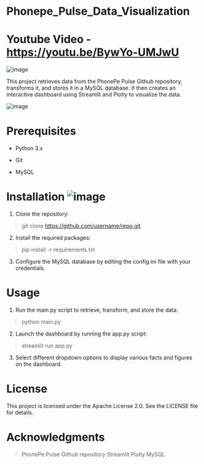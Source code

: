 # Phonepe_Pulse_Data_Visualization

# Youtube Video - https://youtu.be/BywYo-UMJwU   
![image](https://github.com/omkarm0542/Phonepe_Pulse_Data_Visualization/assets/123791884/e0d7bc40-99da-4a49-bd92-c7b65a94671a)

This project retrieves data from the PhonePe Pulse Github repository, transforms it, and stores it in a MySQL database. It then creates an interactive dashboard using Streamlit and Plotly to visualize the data.

![image](https://user-images.githubusercontent.com/123791884/236590536-9d3687ed-4fca-4286-a36f-eb750e323d1c.png)


# Prerequisites
* Python 3.x

* Git

* MySQL

# Installation                                                                             ![image](https://user-images.githubusercontent.com/123791884/236590572-4eb3f26c-5ed4-49f3-9277-e53e02e2c6e4.png)

1. Clone the repository:

> git clone https://github.com/username/repo.git

2. Install the required packages:

> pip install -r requirements.txt

3. Configure the MySQL database by editing the config.ini file with your credentials.

# Usage
1. Run the main.py script to retrieve, transform, and store the data:

> python main.py

2. Launch the dashboard by running the app.py script:

> streamlit run app.py

3. Select different dropdown options to display various facts and figures on the dashboard.

# License

This project is licensed under the Apache License 2.0. See the LICENSE file for details.

# Acknowledgments

> PhonePe Pulse Github repository
> Streamlit
> Plotly
> MySQL
